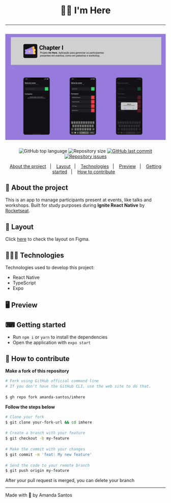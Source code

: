 <h1 align="center">
  🙋‍♀️ I'm Here
  <hr />
  <img src="assets/cover.png" alt="" />
</h1>

<p align="center">
  <img alt="GitHub top language" src="https://img.shields.io/github/languages/top/amanda-santos/imhere">

  <img alt="Repository size" src="https://img.shields.io/github/repo-size/amanda-santos/imhere">

  <a href="https://github.com/amanda-santos/imhere/commits/master">
    <img alt="GitHub last commit" src="https://img.shields.io/github/last-commit/amanda-santos/imhere">
  </a>

  <a href="https://github.com/amanda-santos/imhere/issues">
    <img alt="Repository issues" src="https://img.shields.io/github/issues/amanda-santos/imhere">
  </a>
</p>

<p align="center">
  <a href="#-about-the-project">About the project</a>&nbsp;&nbsp;&nbsp;|&nbsp;&nbsp;&nbsp;
  <a href="#-layout">Layout</a>&nbsp;&nbsp;&nbsp;|&nbsp;&nbsp;&nbsp;
  <a href="#-technologies">Technologies</a>&nbsp;&nbsp;&nbsp;|&nbsp;&nbsp;&nbsp;
  <a href="#-preview">Preview</a>&nbsp;&nbsp;&nbsp;|&nbsp;&nbsp;&nbsp;
  <a href="#-getting-started">Getting started</a>&nbsp;&nbsp;&nbsp;|&nbsp;&nbsp;&nbsp;
  <a href="#-how-to-contribute">How to contribute</a>&nbsp;&nbsp;&nbsp;
</p>

## 📝 About the project

<p>This is an app to manage participants present at events, like talks and workshops. Built for study purposes during <b>Ignite React Native</b> by <a href="https://rocketseat.com.br/">Rocketseat</a>.</p>
</p>

## 🎨 Layout

<p>
  Click <a href="https://www.figma.com/file/O97EUmoz0b5FccxiPFshMD/Chapter-I---Im-Here-(Copy)?node-id=0%3A1">here</a> to check the layout on Figma.
</p>

## 👩🏻‍💻 Technologies

Technologies used to develop this project:

- React Native
- TypeScript
- Expo

## 🖥 Preview


## ⌨ Getting started

- Run `npm i` or `yarn` to install the dependencies
- Open the application with `expo start`

## 🤔 How to contribute

**Make a fork of this repository**

```bash
# Fork using GitHub official command line
# If you don't have the GitHub CLI, use the web site to do that.

$ gh repo fork amanda-santos/imhere
```

**Follow the steps below**

```bash
# Clone your fork
$ git clone your-fork-url && cd imhere

# Create a branch with your feature
$ git checkout -b my-feature

# Make the commit with your changes
$ git commit -m 'feat: My new feature'

# Send the code to your remote branch
$ git push origin my-feature
```

After your pull request is merged, you can delete your branch

---

Made with 💜 by Amanda Santos

